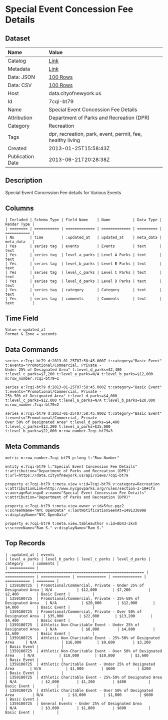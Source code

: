 # Special Event Concession Fee Details

## Dataset

| Name | Value |
| :--- | :---- |
| Catalog | [Link](https://catalog.data.gov/dataset/special-event-concession-fee-details-a1f44) |
| Metadata | [Link](https://data.cityofnewyork.us/api/views/7cqi-bt79) |
| Data: JSON | [100 Rows](https://data.cityofnewyork.us/api/views/7cqi-bt79/rows.json?max_rows=100) |
| Data: CSV | [100 Rows](https://data.cityofnewyork.us/api/views/7cqi-bt79/rows.csv?max_rows=100) |
| Host | data.cityofnewyork.us |
| Id | 7cqi-bt79 |
| Name | Special Event Concession Fee Details |
| Attribution | Department of Parks and Recreation (DPR) |
| Category | Recreation |
| Tags | dpr, recreation, park, event, permit, fee, healthy living |
| Created | 2013-01-25T15:58:43Z |
| Publication Date | 2013-06-21T20:28:38Z |

## Description

Special Event Concession Fee details for Various Events

## Columns

```ls
| Included | Schema Type | Field Name    | Name          | Data Type | Render Type |
| ======== | =========== | ============= | ============= | ========= | =========== |
| No       | time        | :updated_at   | updated_at    | meta_data | meta_data   |
| Yes      | series tag  | events        | Events        | text      | text        |
| Yes      | series tag  | level_a_parks | Level A Parks | text      | text        |
| Yes      | series tag  | level_b_parks | Level B Parks | text      | text        |
| Yes      | series tag  | level_c_parks | Level C Parks | text      | text        |
| Yes      | series tag  | level_d_parks | Level D Parks | text      | text        |
| Yes      | series tag  | category      | Category      | text      | text        |
| Yes      | series tag  | comments      | Comments      | text      | text        |
```

## Time Field

```ls
Value = updated_at
Format & Zone = seconds
```

## Data Commands

```ls
series e:7cqi-bt79 d:2013-01-25T07:58:45.000Z t:category="Basic Event" t:events="Promotional/Commercial, Private - 
Under 25% of Designated Area" t:level_d_parks=$2,400 t:level_c_parks=$7,200 t:level_a_parks=N/A t:level_b_parks=$12,000 m:row_number.7cqi-bt79=1

series e:7cqi-bt79 d:2013-01-25T07:58:45.000Z t:category="Basic Event" t:events="Promotional/Commercial, Private - 
25%-50% of Designated Area" t:level_d_parks=$4,000 t:level_c_parks=$12,000 t:level_a_parks=N/A t:level_b_parks=$20,000 m:row_number.7cqi-bt79=2

series e:7cqi-bt79 d:2013-01-25T07:58:45.000Z t:category="Basic Event" t:events="Promotional/Commercial, Private - 
Over 50% of Designated Area" t:level_d_parks=$4,400 t:level_c_parks=$13,200 t:level_a_parks=$35,000 t:level_b_parks=$22,000 m:row_number.7cqi-bt79=3
```

## Meta Commands

```ls
metric m:row_number.7cqi-bt79 p:long l:"Row Number"

entity e:7cqi-bt79 l:"Special Event Concession Fee Details" t:attribution="Department of Parks and Recreation (DPR)" t:url=https://data.cityofnewyork.us/api/views/7cqi-bt79

property e:7cqi-bt79 t:meta.view v:id=7cqi-bt79 v:category=Recreation v:attributionLink=http://www.nycgovparks.org/rules/section-2-10#cfs v:averageRating=0 v:name="Special Event Concession Fee Details" v:attribution="Department of Parks and Recreation (DPR)"

property e:7cqi-bt79 t:meta.view.owner v:id=5fuc-pqz2 v:screenName="NYC OpenData" v:lastNotificationSeenAt=1491336998 v:displayName="NYC OpenData"

property e:7cqi-bt79 t:meta.view.tableauthor v:id=8b43-zkvh v:screenName="Ram S." v:displayName="Ram S."
```

## Top Records

```ls
| :updated_at | events                                                         | level_a_parks | level_b_parks | level_c_parks | level_d_parks | category    | comments | 
| =========== | ============================================================== | ============= | ============= | ============= | ============= | =========== | ======== | 
| 1359100725  | Promotional/Commercial, Private - Under 25% of Designated Area | N/A           | $12,000       | $7,200        | $2,400        | Basic Event |          | 
| 1359100725  | Promotional/Commercial, Private - 25%-50% of Designated Area   | N/A           | $20,000       | $12,000       | $4,000        | Basic Event |          | 
| 1359100725  | Promotional/Commercial, Private - Over 50% of Designated Area  | $35,000       | $22,000       | $13,200       | $4,400        | Basic Event |          | 
| 1359100725  | Athletic Non-Charitable Event - Under 25% of Designated Area   | N/A           | $8,000        | $4,800        | $1,600        | Basic Event |          | 
| 1359100725  | Athletic Non-Charitable Event - 25%-50% of Designated Area     | N/A           | $16,000       | $9,600        | $3,200        | Basic Event |          | 
| 1359100725  | Athletic Non-Charitable Event - Over 50% of Designated Area    | N/A           | $18,000       | $10,800       | $3,600        | Basic Event |          | 
| 1359100725  | Athletic Charitable Event - Under 25% of Designated Area       | N/A           | $1,000        | $600          | $200          | Basic Event |          | 
| 1359100725  | Athletic Charitable Event - 25%-50% of Designated Area         | N/A           | $2,000        | $1,200        | $400          | Basic Event |          | 
| 1359100725  | Athletic Charitable Event - Over 50% of Designated Area        | N/A           | $3,000        | $1,800        | $600          | Basic Event |          | 
| 1359100725  | General Events - Under 25% of Designated Area                  | N/A           | $3,000        | $1,800        | $600          | Basic Event |          | 
```